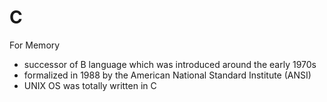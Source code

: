 # C
For Memory
- successor of B language which was introduced around the early 1970s
- formalized in 1988 by the American National Standard Institute (ANSI)
- UNIX OS was totally written in C
